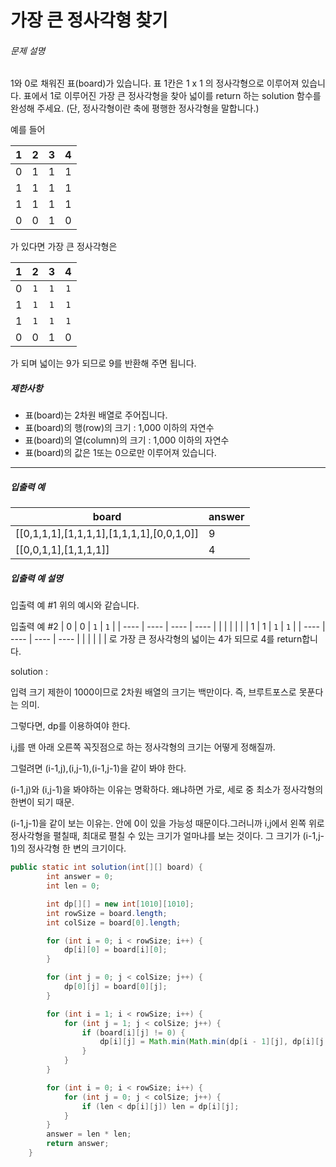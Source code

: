 # 가장 큰 정사각형 찾기



###### 문제 설명

1와 0로 채워진 표(board)가 있습니다. 표 1칸은 1 x 1 의 정사각형으로 이루어져 있습니다. 표에서 1로 이루어진 가장 큰 정사각형을 찾아 넓이를 return 하는 solution 함수를 완성해 주세요. (단, 정사각형이란 축에 평행한 정사각형을 말합니다.)

예를 들어

|  1   |  2   |  3   |  4   |
| :--: | :--: | :--: | :--: |
|  0   |  1   |  1   |  1   |
|  1   |  1   |  1   |  1   |
|  1   |  1   |  1   |  1   |
|  0   |  0   |  1   |  0   |

가 있다면 가장 큰 정사각형은

|  1   |  2   |  3   |  4   |
| :--: | :--: | :--: | :--: |
|  0   | `1`  | `1`  | `1`  |
|  1   | `1`  | `1`  | `1`  |
|  1   | `1`  | `1`  | `1`  |
|  0   |  0   |  1   |  0   |

가 되며 넓이는 9가 되므로 9를 반환해 주면 됩니다.

##### 제한사항

- 표(board)는 2차원 배열로 주어집니다.
- 표(board)의 행(row)의 크기 : 1,000 이하의 자연수
- 표(board)의 열(column)의 크기 : 1,000 이하의 자연수
- 표(board)의 값은 1또는 0으로만 이루어져 있습니다.

------

##### 입출력 예

| board                                     | answer |
| ----------------------------------------- | ------ |
| [[0,1,1,1],[1,1,1,1],[1,1,1,1],[0,0,1,0]] | 9      |
| [[0,0,1,1],[1,1,1,1]]                     | 4      |

##### 입출력 예 설명

입출력 예 #1
위의 예시와 같습니다.

입출력 예 #2
| 0    | 0    | `1`  | `1`  |
| ---- | ---- | ---- | ---- |
|      |      |      |      |
| 1    | 1    | `1`  | `1`  |
| ---- | ---- | ---- | ---- |
|      |      |      |      |
로 가장 큰 정사각형의 넓이는 4가 되므로 4를 return합니다.





solution : 

입력 크기 제한이 1000이므로 2차원 배열의 크기는 백만이다. 즉, 브루트포스로 못푼다는 의미.



그렇다면, dp를 이용하여야 한다. 

i,j를 맨 아래 오른쪽 꼭짓점으로 하는 정사각형의 크기는 어떻게 정해질까.

그럴려면 (i-1,j),(i,j-1),(i-1,j-1)을 같이 봐야 한다.

(i-1,j)와 (i,j-1)을 봐야하는 이유는 명확하다. 왜냐하면 가로, 세로 중 최소가 정사각형의 한변이 되기 때문.

(i-1,j-1)을 같이 보는 이유는. 안에 0이 있을 가능성 때문이다.그러니까 i,j에서 왼쪽 위로 정사각형을 펼칠때, 최대로 펼칠 수 있는 크기가 얼마냐를 보는 것이다. 그 크기가 (i-1,j-1)의 정사각형 한 변의 크기이다.



```java
public static int solution(int[][] board) {
        int answer = 0;
        int len = 0;

        int dp[][] = new int[1010][1010];
        int rowSize = board.length;
        int colSize = board[0].length;

        for (int i = 0; i < rowSize; i++) {
            dp[i][0] = board[i][0];
        }

        for (int j = 0; j < colSize; j++) {
            dp[0][j] = board[0][j];
        }

        for (int i = 1; i < rowSize; i++) {
            for (int j = 1; j < colSize; j++) {
                if (board[i][j] != 0) {
                    dp[i][j] = Math.min(Math.min(dp[i - 1][j], dp[i][j - 1]), dp[i - 1][j - 1]) + 1;
                }
            }
        }

        for (int i = 0; i < rowSize; i++) {
            for (int j = 0; j < colSize; j++) {
                if (len < dp[i][j]) len = dp[i][j];
            }
        }
        answer = len * len;
        return answer;
    }
```







